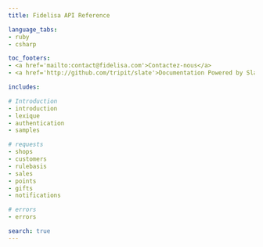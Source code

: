 ```yaml
---
title: Fidelisa API Reference

language_tabs:
- ruby
- csharp

toc_footers:
- <a href='mailto:contact@fidelisa.com'>Contactez-nous</a>
- <a href='http://github.com/tripit/slate'>Documentation Powered by Slate</a>

includes:

# Introduction
- introduction
- lexique
- authentication
- samples

# requests
- shops
- customers
- rulebasis
- sales
- points
- gifts
- notifications

# errors
- errors

search: true
---
```

